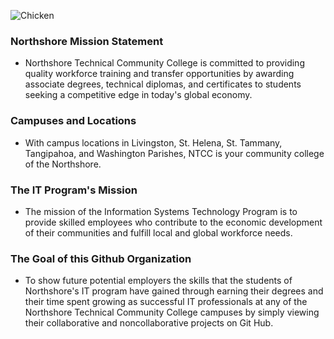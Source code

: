 ![Chicken](https://campussuite-storage.s3.amazonaws.com/prod/1558527/b8284a7c-b2b7-11e7-934d-0ad27657f4d8/2304245/4f87ee40-0133-11ec-a829-02e5eda6e069/file/logo%20(11).png)
### Northshore Mission Statement
- Northshore Technical Community College is committed to providing quality workforce training and transfer opportunities by awarding associate degrees, technical diplomas, and certificates to students seeking a competitive edge in today's global economy.
### Campuses and Locations
- With campus locations in Livingston, St. Helena, St. Tammany, Tangipahoa, and Washington Parishes, NTCC is your community college of the Northshore.
### The IT Program's Mission
- The mission of the Information Systems Technology Program is to provide skilled employees who contribute to the economic development of their communities and fulfill local and global workforce needs.
### The Goal of this Github Organization
- To show future potential employers the skills that the students of Northshore's IT program have gained through earning their degrees and their time spent growing as successful IT professionals at any of the Northshore Technical Community College campuses by simply viewing their collaborative and noncollaborative projects on Git Hub.
